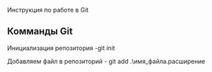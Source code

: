Инструкция по работе в Git

## Комманды Git
Инициализация репозитория -git init

Добавляем файл в репозиторий - git add .\имя_файла.расширение
